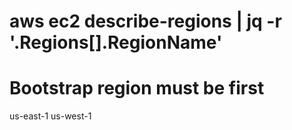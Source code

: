 # aws ec2 describe-regions | jq -r '.Regions[].RegionName'
# Bootstrap region must be first
us-east-1
us-west-1
